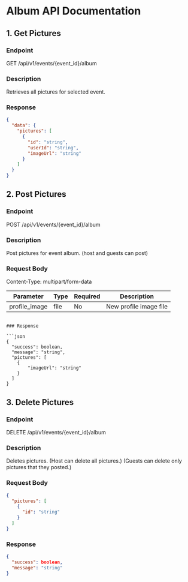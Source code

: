 # Album API Documentation

## 1. Get Pictures

### Endpoint

GET /api/v1/events/{event_id}/album

### Description

Retrieves all pictures for selected event.

### Response

```json
{
  "data": {
    "pictures": [
      {
        "id": "string",
        "userId": "string",
        "imageUrl": "string"
      }
    ]
  }
}
```

## 2. Post Pictures

### Endpoint

POST /api/v1/events/{event_id}/album

### Description

Post pictures for event album. (host and guests can post)

### Request Body

Content-Type: multipart/form-data

| Parameter     | Type | Required | Description            |
| ------------- | ---- | -------- | ---------------------- |
| profile_image | file | No       | New profile image file |

````

### Response

```json
{
  "success": boolean,
  "message": "string",
  "pictures": [
    {
        "imageUrl": "string"
    }
  ]
}
````

## 3. Delete Pictures

### Endpoint

DELETE /api/v1/events/{event_id}/album

### Description

Deletes pictures.
(Host can delete all pictures.)
(Guests can delete only pictures that they posted.)

### Request Body

```json
{
  "pictures": [
    {
      "id": "string"
    }
  ]
}
```

### Response

```json
{
  "success": boolean,
  "message": "string"
}
```
